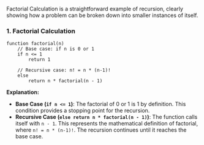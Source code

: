 Factorial Calculation is a straightforward example of recursion, clearly showing how a problem can be broken down into smaller instances of itself.

### 1. Factorial Calculation
```plaintext
function factorial(n)
    // Base case: if n is 0 or 1
    if n <= 1
        return 1

    // Recursive case: n! = n * (n-1)!
    else
        return n * factorial(n - 1)
```
**Explanation:**
- **Base Case (`if n <= 1`)**: The factorial of 0 or 1 is 1 by definition. This condition provides a stopping point for the recursion.
- **Recursive Case (`else return n * factorial(n - 1)`)**: The function calls itself with `n - 1`. This represents the mathematical definition of factorial, where `n! = n * (n-1)!`. The recursion continues until it reaches the base case.

